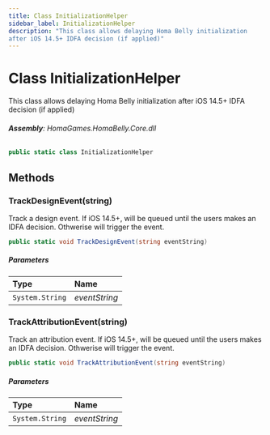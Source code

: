 ```yaml
---
title: Class InitializationHelper
sidebar_label: InitializationHelper
description: "This class allows delaying Homa Belly initialization
after iOS 14.5+ IDFA decision (if applied)"
---
```

# Class InitializationHelper
This class allows delaying Homa Belly initialization
after iOS 14.5+ IDFA decision (if applied)

###### **Assembly**: HomaGames.HomaBelly.Core.dll

```csharp title="Declaration"
public static class InitializationHelper
```
## Methods
### TrackDesignEvent(string)
Track a design event. If iOS 14.5+, will be queued until
the users makes an IDFA decision. Othwerise will trigger the event.

```csharp title="Declaration"
public static void TrackDesignEvent(string eventString)
```

##### Parameters

| Type | Name |
|:--- |:--- |
| `System.String` | *eventString* |

### TrackAttributionEvent(string)
Track an attribution event. If iOS 14.5+, will be queued until
the users makes an IDFA decision. Othwerise will trigger the event.

```csharp title="Declaration"
public static void TrackAttributionEvent(string eventString)
```

##### Parameters

| Type | Name |
|:--- |:--- |
| `System.String` | *eventString* |

